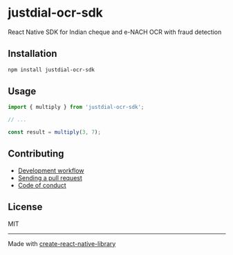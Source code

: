 # justdial-ocr-sdk

React Native SDK for Indian cheque and e-NACH OCR with fraud detection

## Installation


```sh
npm install justdial-ocr-sdk
```


## Usage


```js
import { multiply } from 'justdial-ocr-sdk';

// ...

const result = multiply(3, 7);
```


## Contributing

- [Development workflow](CONTRIBUTING.md#development-workflow)
- [Sending a pull request](CONTRIBUTING.md#sending-a-pull-request)
- [Code of conduct](CODE_OF_CONDUCT.md)

## License

MIT

---

Made with [create-react-native-library](https://github.com/callstack/react-native-builder-bob)
